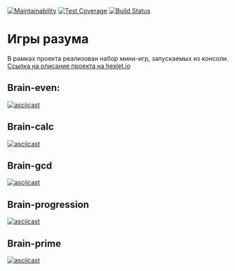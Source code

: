 [![Maintainability](https://api.codeclimate.com/v1/badges/348647c6b2115b436bad/maintainability)](https://codeclimate.com/github/svpetrakov/python-project-lvl1/maintainability)
[![Test Coverage](https://api.codeclimate.com/v1/badges/a99a88d28ad37a79dbf6/test_coverage)](https://codeclimate.com/github/codeclimate/codeclimate/test_coverage)
[![Build Status](https://travis-ci.com/svpetrakov/python-project-lvl1.svg?branch=master)](https://travis-ci.com/svpetrakov/python-project-lvl1)

# Игры разума


В рамках проекта реализован набор мини-игр, запускаемых из консоли.
[Ссылка на описание проекта на hexlet.io](https://ru.hexlet.io/professions/python/projects/49)


## Brain-even:


[![asciicast](https://asciinema.org/a/BTs5W7ED4PjBso53t2bymgHTq.svg)](https://asciinema.org/a/BTs5W7ED4PjBso53t2bymgHTq)


## Brain-calc


[![asciicast](https://asciinema.org/a/LS76NlHQp773GGX5mIwTi7JEN.svg)](https://asciinema.org/a/LS76NlHQp773GGX5mIwTi7JEN)


## Brain-gcd


[![asciicast](https://asciinema.org/a/7EbTSSP7B8Q4aiP8ouak9G9nu.svg)](https://asciinema.org/a/7EbTSSP7B8Q4aiP8ouak9G9nu)


## Brain-progression


[![asciicast](https://asciinema.org/a/rmGlaQqoy8gMIL8XfFmwWknVr.svg)](https://asciinema.org/a/rmGlaQqoy8gMIL8XfFmwWknVr)


## Brain-prime


[![asciicast](https://asciinema.org/a/fiGQJuvCpcI6kxxY9NE2MHGsR.svg)](https://asciinema.org/a/fiGQJuvCpcI6kxxY9NE2MHGsR)